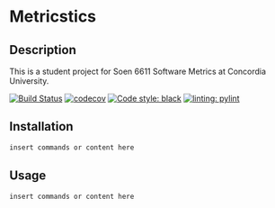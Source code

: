 # Metricstics

## Description

This is a student project for Soen 6611 Software Metrics at Concordia University.

[![Build Status](https://app.travis-ci.com/MajorTreble/Metricstics.svg?branch=main)](https://app.travis-ci.com/github/MajorTreble/Metricstics)
[![codecov](https://codecov.io/gh/MajorTreble/Metricstics/branch/main/graph/badge.svg?token=VWEDBDVPGE)](https://codecov.io/gh/MajorTreble/Metricstics)
[![Code style: black](https://img.shields.io/badge/code%20style-black-000000.svg)](https://github.com/psf/black)
[![linting: pylint](https://img.shields.io/badge/linting-pylint-yellowgreen)](https://github.com/pylint-dev/pylint)

## Installation

```bash
insert commands or content here
```

## Usage

```bash
insert commands or content here
```
